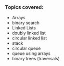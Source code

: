 ### Topics covered:

- Arrays
- binary search
- Linked Lists
- doubly linked list
- circular linked list
- stack
- circular queue
- queue using arrays
- binary trees (traversals)
